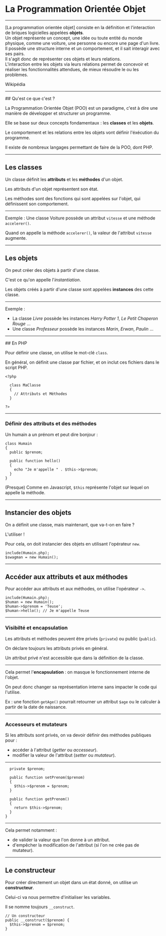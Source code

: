 # La Programmation Orientée Objet



---



[La programmation orientée objet] consiste en la définition et l'interaction de briques logicielles appelées **objets**.  
Un objet représente un concept, une idée ou toute entité du monde physique, comme une voiture, une personne ou encore une page d'un livre.  
Il possède une structure interne et un comportement, et il sait interagir avec ses pairs.  
Il s'agit donc de représenter ces objets et leurs relations.  
L'interaction entre les objets via leurs relations permet de concevoir et réaliser les fonctionnalités attendues, de mieux résoudre le ou les problèmes.  

Wikipédia



---



## Qu'est ce que c'est ?

La Programmation Orientée Objet (POO) est un paradigme, c'est à dire une manière de développer et structurer un programme.

Elle se base sur deux concepts fondamentaux : les **classes** et les **objets**.

Le comportement et les relations entre les objets vont définir l'éxécution du programme.

Il existe de nombreux langages permettant de faire de la POO, dont PHP.



---



## Les classes

Un classe définit les **attributs** et les **méthodes** d'un objet.

Les attributs d'un objet représentent son état.

Les méthodes sont des fonctions qui sont appelées sur l'objet, qui définissent son comportement.


***


Exemple :
Une classe Voiture possède un attribut `vitesse` et une méthode `accelerer()`.

Quand on appelle la méthode `accelerer()`, la valeur de l'attribut `vitesse` augmente.



---



## Les objets

On peut créer des objets à partir d'une classe.

C'est ce qu'on appelle l'_instantiation_.

Les objets créés à partir d'une classe sont appelées **instances** des cette classe.


***


Exemple :
- La  classe _Livre_ possède les instances _Harry Potter 1_, _Le Petit Chaperon Rouge_ ...
- Une classe _Professeur_ possède les instances _Marin_, _Erwan_, _Paulin_ ...



---



## En PHP

Pour définir une classe, on utilise le mot-clé `class`.

En général, on définit une classe par fichier, et on inclut ces fichiers dans le script PHP.

```
<?php

  class MaClasse
  {
    // Attributs et Méthodes  
  }

?>
```


***


### Définir des attributs et des méthodes

Un humain a un prénom et peut dire bonjour :

```
class Humain
{
  public $prenom;

  public function hello()
  {
    echo "Je m'appelle " . $this->$prenom;
  }
}
```

(Presque) Comme en Javascript, `$this` représente l'objet sur lequel on appelle la méthode.



---



## Instancier des objets

On a définit une classe, mais maintenant, que va-t-on en faire ?

L'utiliser !

Pour cela, on doit instancier des objets en utilisant l'opérateur `new`.

```
include(Humain.php);
$swagman = new Humain();
```



---



## Accéder aux attributs et aux méthodes

Pour accéder aux attributs et aux méthodes, on utilise l'opérateur `->`.

```
include(Humain.php);
$human = new Humain();
$human->$prenom = 'Teuse';
$human->hello(); // Je m'appelle Teuse
```

***


### Visibilté et encapsulation

Les attributs et méthodes peuvent être privés (`private`) ou public (`public`).

On déclare toujours les attributs privés en général.

Un attribut privé n'est accessible que dans la définition de la classe.


***


Cela permet l'**encapsulation** : on masque le fonctionnement interne de l'objet.

On peut donc changer sa représentation interne sans impacter le code qui l'utilise.

Ex : une fonction `getAge()` pourrait retourner un attribut `$age` ou le calculer à partir de la date de naissance.



---



### Accesseurs et mutateurs

Si les attributs sont privés, on va devoir définir des méthodes publiques pour :
- accéder à l'attribut (_getter_ ou _accesseur_).
- modifier la valeur de l'attribut (_setter_ ou _mutateur_).




***


```
  private $prenom;

  public function setPrenom($prenom)
  {
    $this->$prenom = $prenom;
  }

  public function getPrenom()
  {
    return $this->$prenom;
  }
}
```


***


Cela permet notamment :
-  de valider la valeur que l'on donne à un attribut.
-  d'empêcher la modification de l'attribut (si l'on ne crée pas de mutateur).




---


## Le constructeur

Pour créer directement un objet dans un état donné, on utilise un **constructeur**.

Celui-ci va nous permettre d'initialiser les variables.

Il se nomme toujours `__construct`.

```
// Un constructeur
public __construct($prenom) {
  $this->$prenom = $prenom;
}
```
